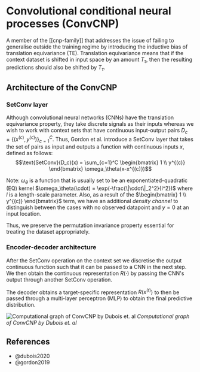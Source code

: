 # Convolutional conditional neural processes (ConvCNP)

A member of the [[cnp-family]] that addresses the issue of failing to generalise outside the training regime by introducing the inductive bias of translation equivariance (TE). Translation equivariance means that if the context dataset is shifted in input space by an amount $T_\tau$, then the resulting predictions should also be shifted by $T_\tau$.

## Architecture of the ConvCNP

### SetConv layer

Although convolutional neural networks (CNNs) have the translation equivariance property, they take discrete signals as their inputs whereas we wish to work with context sets that have continuous input-output pairs $D_c = \{(x^{(c)}, y^{(c)})\}_{c=1}^C$. Thus, Gordon et al. introduce a SetConv layer that takes the set of pairs as input and outputs a function with continuous inputs $x$, defined as follows:
$$\text{SetConv}(D_c)(x) = \sum_{c=1}^C \begin{bmatrix} 1 \\ y^{(c)} \end{bmatrix} \omega_\theta(x-x^{(c)})$$

Note: $\omega_\theta$ is a function that is usually set to be an exponentiated-quadratic (EQ) kernel $\omega_\theta(\cdot) = \exp(-\frac{\|\cdot\|_2^2}{l^2})$ where $l$ is a length-scale parameter. Also, as a result of the $\begin{bmatrix} 1 \\ y^{(c)} \end{bmatrix}$ term, we have an additional _density channel_ to distinguish between the cases with no observed datapoint and $y=0$ at an input location.

Thus, we preserve the permutation invariance property essential for treating the dataset appropriately.

### Encoder-decoder architecture

After the SetConv operation on the context set we discretise the output continuous function such that it can be passed to a CNN in the next step. We then obtain the continuous representation $R(\cdot)$ by passing the CNN's output through another SetConv operation.

The decoder obtains a target-specific representation $R(x^{(t)})$ to then be passed through a multi-layer perceptron (MLP) to obtain the final predictive distribution.

![Computational graph of ConvCNP by Dubois et. al](https://yanndubs.github.io/Neural-Process-Family/_images/computational_graph_ConvCNPs1.png)
_Computational graph of ConvCNP by Dubois et. al_

## References

- @dubois2020
- @gordon2019